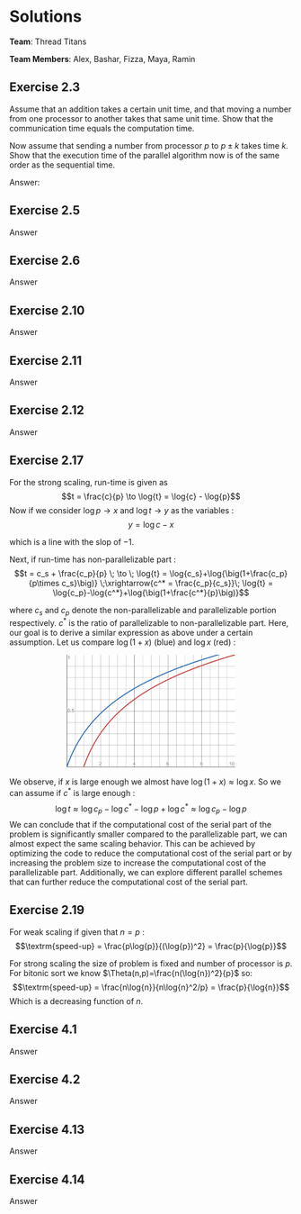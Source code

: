 # Solutions

**Team**: Thread Titans

**Team Members**: Alex, Bashar, Fizza, Maya, Ramin

## Exercise 2.3

Assume that an addition takes a certain unit time, and that moving a number from one processor to another takes that same unit time. Show that the communication time equals the computation time. 

Now assume that sending a number from processor $p$ to $p \pm k$ takes time $k$. Show that the execution time of the parallel algorithm now is of the same order as the sequential time.

Answer:

## Exercise 2.5

Answer

## Exercise 2.6

Answer

## Exercise 2.10

Answer

## Exercise 2.11

Answer

## Exercise 2.12

Answer

## Exercise 2.17

For the strong scaling, run-time is given as
$$t = \frac{c}{p} \to \log{t} = \log{c} - \log{p}$$
Now if we consider $\log{p}\to x$ and $\log{t} \to y$ as the variables :
$$y = \log{c} - x$$

which is a line with the slop of $-1$.

Next, if run-time has non-parallelizable part :
$$t = c_s + \frac{c_p}{p} \; \to \; \log{t} = \log{c_s}+\log{\big(1+\frac{c_p}{p\times c_s}\big)} \;\xrightarrow{c^* = \frac{c_p}{c_s}}\;   \log{t} = \log{c_p}-\log{c^*}+\log{\big(1+\frac{c^*}{p}\big)}$$

where $c_s$ and $c_p$ denote the non-parallelizable and parallelizable portion respectively. $c^*$ is the ratio of parallelizable to non-parallelizable part.  Here, our goal is to derive a similar expression as above under a certain assumption. Let us compare  $\log{\big(1+x\big)}$ (blue) and $\log{x}$ (red) :

<div style="text-align: center;">
    <img src="graph.png" alt="My Image" width="300">
</div>

We observe, if $x$ is large enough we almost have $\log{\big(1+x\big)} \approx \log{x}$. So we can assume if $c^*$ is large enough :
$$\log{t} \approx  \log{c_p}-\log{c^*} - \log{p}+\log{c^*} \approx  \log{c_p} - \log{p}$$
We can conclude that if the computational cost of the serial part of the problem is significantly smaller compared to the parallelizable part, we can almost expect the same scaling behavior. This can be achieved by optimizing the code to reduce the computational cost of the serial part or by increasing the problem size to increase the computational cost of the parallelizable part. Additionally, we can explore different parallel schemes that can further reduce the computational cost of the serial part.

## Exercise 2.19

For weak scaling if given that $n=p$ :
$$\textrm{speed-up} = \frac{p\log{p}}{(\log{p})^2} = \frac{p}{\log{p}}$$

For strong scaling the size of problem is fixed and number of processor is $p$. For bitonic sort we know $\Theta(n,p)=\frac{n(\log{n})^2}{p}$ so:
$$\textrm{speed-up} = \frac{n\log{n}}{n\log{n}^2/p} = \frac{p}{\log{n}}$$
Which is a decreasing function of $n$.


## Exercise 4.1

Answer

## Exercise 4.2

Answer

## Exercise 4.13

Answer

## Exercise 4.14

Answer
